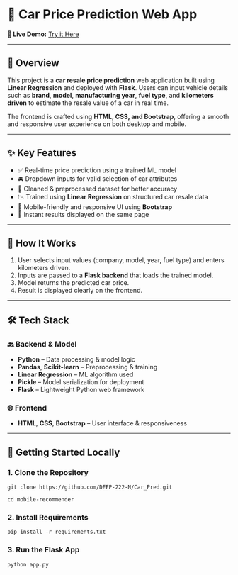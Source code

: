 # 🚗 Car Price Prediction Web App

**🔗 Live Demo:** [Try it Here](https://car-pred.onrender.com)

---

## 📌 Overview

This project is a **car resale price prediction** web application built using **Linear Regression** and deployed with **Flask**. Users can input vehicle details such as **brand**, **model**, **manufacturing year**, **fuel type**, and **kilometers driven** to estimate the resale value of a car in real time.

The frontend is crafted using **HTML, CSS, and Bootstrap**, offering a smooth and responsive user experience on both desktop and mobile.

---

## ✨ Key Features

- ✅ Real-time price prediction using a trained ML model  
- 🚘 Dropdown inputs for valid selection of car attributes  
- 🧼 Cleaned & preprocessed dataset for better accuracy  
- 📉 Trained using **Linear Regression** on structured car resale data  
- 📱 Mobile-friendly and responsive UI using **Bootstrap**  
- 🔁 Instant results displayed on the same page

---

## 🧠 How It Works

1. User selects input values (company, model, year, fuel type) and enters kilometers driven.
2. Inputs are passed to a **Flask backend** that loads the trained model.
3. Model returns the predicted car price.
4. Result is displayed clearly on the frontend.

---

## 🛠️ Tech Stack

### 🔙 Backend & Model
- **Python** – Data processing & model logic
- **Pandas**, **Scikit-learn** – Preprocessing & training
- **Linear Regression** – ML algorithm used
- **Pickle** – Model serialization for deployment
- **Flask** – Lightweight Python web framework

### 🌐 Frontend
- **HTML**, **CSS**, **Bootstrap** – User interface & responsiveness

---

## 🚀 Getting Started Locally

### 1. Clone the Repository

```git clone https://github.com/DEEP-222-N/Car_Pred.git```

```cd mobile-recommender```

### 2. Install Requirements

```pip install -r requirements.txt```


### 3. Run the Flask App

```python app.py```
